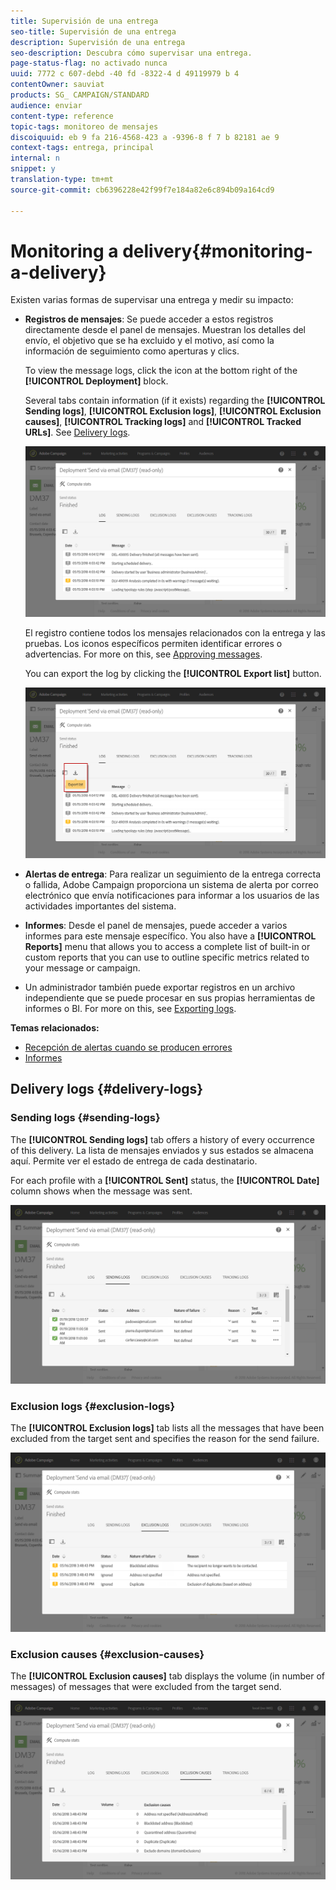 ```yaml
---
title: Supervisión de una entrega
seo-title: Supervisión de una entrega
description: Supervisión de una entrega
seo-description: Descubra cómo supervisar una entrega.
page-status-flag: no activado nunca
uuid: 7772 c 607-debd -40 fd -8322-4 d 49119979 b 4
contentOwner: sauviat
products: SG_ CAMPAIGN/STANDARD
audience: enviar
content-type: reference
topic-tags: monitoreo de mensajes
discoiquuid: eb 9 fa 216-4568-423 a -9396-8 f 7 b 82181 ae 9
context-tags: entrega, principal
internal: n
snippet: y
translation-type: tm+mt
source-git-commit: cb6396228e42f99f7e184a82e6c894b09a164cd9

---
```



# Monitoring a delivery{#monitoring-a-delivery}

Existen varias formas de supervisar una entrega y medir su impacto:

* **Registros de mensajes**: Se puede acceder a estos registros directamente desde el panel de mensajes. Muestran los detalles del envío, el objetivo que se ha excluido y el motivo, así como la información de seguimiento como aperturas y clics.

   To view the message logs, click the icon at the bottom right of the **[!UICONTROL Deployment]** block.

   Several tabs contain information (if it exists) regarding the **[!UICONTROL Sending logs]**, **[!UICONTROL Exclusion logs]**, **[!UICONTROL Exclusion causes]**, **[!UICONTROL Tracking logs]** and **[!UICONTROL Tracked URLs]**. See [Delivery logs](../../sending/using/monitoring-a-delivery.md#delivery-logs).

   ![](assets/sending_delivery1.png)

   El registro contiene todos los mensajes relacionados con la entrega y las pruebas. Los iconos específicos permiten identificar errores o advertencias. For more on this, see [Approving messages](../../sending/using/previewing-messages.md).

   You can export the log by clicking the **[!UICONTROL Export list]** button.

   ![](assets/sending_delivery2.png)

* **Alertas de entrega**: Para realizar un seguimiento de la entrega correcta o fallida, Adobe Campaign proporciona un sistema de alerta por correo electrónico que envía notificaciones para informar a los usuarios de las actividades importantes del sistema.
* **Informes**: Desde el panel de mensajes, puede acceder a varios informes para este mensaje específico. You also have a **[!UICONTROL Reports]** menu that allows you to access a complete list of built-in or custom reports that you can use to outline specific metrics related to your message or campaign.
* Un administrador también puede exportar registros en un archivo independiente que se puede procesar en sus propias herramientas de informes o BI. For more on this, see [Exporting logs](../../automating/using/exporting-logs.md).

**Temas relacionados:**

* [Recepción de alertas cuando se producen errores](../../sending/using/receiving-alerts-when-failures-happen.md)
* [Informes](../../reporting/using/about-dynamic-reports.md)

## Delivery logs {#delivery-logs}

### Sending logs {#sending-logs}

The **[!UICONTROL Sending logs]** tab offers a history of every occurrence of this delivery. La lista de mensajes enviados y sus estados se almacena aquí. Permite ver el estado de entrega de cada destinatario.

For each profile with a **[!UICONTROL Sent]** status, the **[!UICONTROL Date]** column shows when the message was sent.

![](assets/sending_delivery3.png)

### Exclusion logs {#exclusion-logs}

The **[!UICONTROL Exclusion logs]** tab lists all the messages that have been excluded from the target sent and specifies the reason for the send failure.

![](assets/sending_delivery4.png)

### Exclusion causes {#exclusion-causes}

The **[!UICONTROL Exclusion causes]** tab displays the volume (in number of messages) of messages that were excluded from the target send.

![](assets/sending_delivery5.png)

